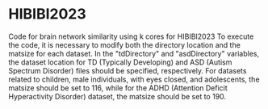 # HIBIBI2023
Code for brain network similarity using k cores for HIBIBI2023
To execute the code, it is necessary to modify both the directory location and the matsize for each dataset. In the "tdDirectory" and "asdDirectory" variables, the dataset location for TD (Typically Developing) and ASD (Autism Spectrum Disorder) files should be specified, respectively. For datasets related to children, male individuals, with eyes closed, and adolescents, the matsize should be set to 116, while for the ADHD (Attention Deficit Hyperactivity Disorder) dataset, the matsize should be set to 190.
